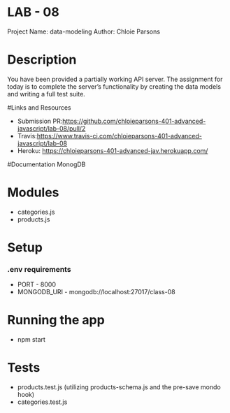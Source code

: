 # LAB - 08
Project Name: data-modeling
Author: Chloie Parsons

# Description
You have been provided a partially working API server. The assignment for today is to complete the server’s functionality by creating the data models and writing a full test suite.

#Links and Resources
* Submission PR:https://github.com/chloieparsons-401-advanced-javascript/lab-08/pull/2
* Travis:https://www.travis-ci.com/chloieparsons-401-advanced-javascript/lab-08
* Heroku: https://chloieparsons-401-advanced-jav.herokuapp.com/

#Documentation
MonogDB

# Modules
* categories.js
* products.js

# Setup
### .env requirements
* PORT - 8000
* MONGODB_URI - mongodb://localhost:27017/class-08

# Running the app
* npm start

# Tests
* products.test.js (utilizing products-schema.js and the pre-save mondo hook)
* categories.test.js